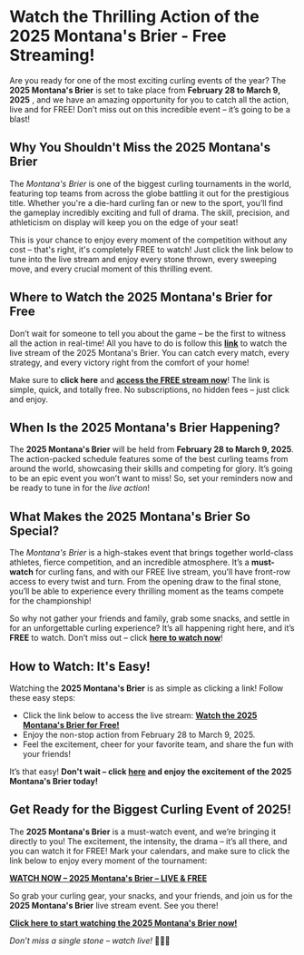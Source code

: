 # Watch the Thrilling Action of the 2025 Montana's Brier - Free Streaming!

Are you ready for one of the most exciting curling events of the year? The **2025 Montana's Brier** is set to take place from **February 28 to March 9, 2025** , and we have an amazing opportunity for you to catch all the action, live and for FREE! Don’t miss out on this incredible event – it’s going to be a blast!

## Why You Shouldn't Miss the 2025 Montana's Brier

The _Montana's Brier_ is one of the biggest curling tournaments in the world, featuring top teams from across the globe battling it out for the prestigious title. Whether you're a die-hard curling fan or new to the sport, you’ll find the gameplay incredibly exciting and full of drama. The skill, precision, and athleticism on display will keep you on the edge of your seat!

This is your chance to enjoy every moment of the competition without any cost – that's right, it's completely FREE to watch! Just click the link below to tune into the live stream and enjoy every stone thrown, every sweeping move, and every crucial moment of this thrilling event.

## Where to Watch the 2025 Montana's Brier for Free

Don’t wait for someone to tell you about the game – be the first to witness all the action in real-time! All you have to do is follow this **[link](https://tinyurl.com/livestreamfreeo?st=2025montanasbrier&si=gh)** to watch the live stream of the 2025 Montana's Brier. You can catch every match, every strategy, and every victory right from the comfort of your home!

Make sure to **click here** and [**access the FREE stream now**](https://tinyurl.com/livestreamfreeo?st=2025montanasbrier&si=gh)! The link is simple, quick, and totally free. No subscriptions, no hidden fees – just click and enjoy.

## When Is the 2025 Montana's Brier Happening?

The **2025 Montana's Brier** will be held from **February 28 to March 9, 2025**. The action-packed schedule features some of the best curling teams from around the world, showcasing their skills and competing for glory. It’s going to be an epic event you won’t want to miss! So, set your reminders now and be ready to tune in for the _live action_!

## What Makes the 2025 Montana's Brier So Special?

The _Montana's Brier_ is a high-stakes event that brings together world-class athletes, fierce competition, and an incredible atmosphere. It’s a **must-watch** for curling fans, and with our FREE live stream, you’ll have front-row access to every twist and turn. From the opening draw to the final stone, you’ll be able to experience every thrilling moment as the teams compete for the championship!

So why not gather your friends and family, grab some snacks, and settle in for an unforgettable curling experience? It’s all happening right here, and it’s **FREE** to watch. Don’t miss out – click [**here to watch now**](https://tinyurl.com/livestreamfreeo?st=2025montanasbrier&si=gh)!

## How to Watch: It's Easy!

Watching the **2025 Montana's Brier** is as simple as clicking a link! Follow these easy steps:

- Click the link below to access the live stream: [**Watch the 2025 Montana's Brier for Free!**](https://tinyurl.com/livestreamfreeo?st=2025montanasbrier&si=gh)
- Enjoy the non-stop action from February 28 to March 9, 2025.
- Feel the excitement, cheer for your favorite team, and share the fun with your friends!

It’s that easy! **Don't wait – click [here](https://tinyurl.com/livestreamfreeo?st=2025montanasbrier&si=gh) and enjoy the excitement of the 2025 Montana's Brier today!**

## Get Ready for the Biggest Curling Event of 2025!

The **2025 Montana's Brier** is a must-watch event, and we’re bringing it directly to you! The excitement, the intensity, the drama – it’s all there, and you can watch it for FREE! Mark your calendars, and make sure to click the link below to enjoy every moment of the tournament:

[**WATCH NOW – 2025 Montana's Brier – LIVE & FREE**](https://tinyurl.com/livestreamfreeo?st=2025montanasbrier&si=gh)

So grab your curling gear, your snacks, and your friends, and join us for the **2025 Montana's Brier** live stream event. See you there!

**[Click here to start watching the 2025 Montana's Brier now!](https://tinyurl.com/livestreamfreeo?st=2025montanasbrier&si=gh)**

_Don’t miss a single stone – watch live!_ 🥌🎥🔥
